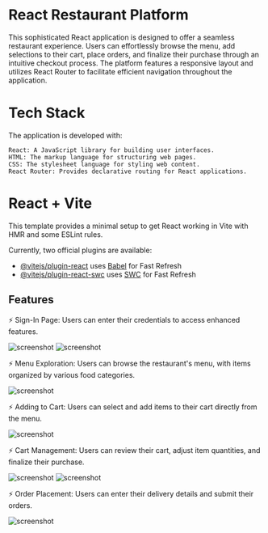 # React Restaurant Platform

This sophisticated React application is designed to offer a seamless restaurant experience. Users can effortlessly browse the menu, add selections to their cart, place orders, and finalize their purchase through an intuitive checkout process. The platform features a responsive layout and utilizes React Router to facilitate efficient navigation throughout the application.

# Tech Stack

The application is developed with:

    React: A JavaScript library for building user interfaces.
    HTML: The markup language for structuring web pages.
    CSS: The stylesheet language for styling web content.
    React Router: Provides declarative routing for React applications.

# React + Vite

This template provides a minimal setup to get React working in Vite with HMR and some ESLint rules.

Currently, two official plugins are available:

- [@vitejs/plugin-react](https://github.com/vitejs/vite-plugin-react/blob/main/packages/plugin-react/README.md) uses [Babel](https://babeljs.io/) for Fast Refresh
- [@vitejs/plugin-react-swc](https://github.com/vitejs/vite-plugin-react-swc) uses [SWC](https://swc.rs/) for Fast Refresh
## Features 
⚡️ Sign-In Page: Users can enter their credentials to access enhanced features. <br>

 ![screenshot](s3.png)   ![screenshot](s2.png)

⚡️ Menu Exploration: Users can browse the restaurant's menu, with items organized by various food categories.

  ![screenshot](s4.png)

⚡️ Adding to Cart: Users can select and add items to their cart directly from the menu.

  ![screenshot](s1.png)

⚡️ Cart Management: Users can review their cart, adjust item quantities, and finalize their purchase.

  ![screenshot](s7.png)    ![screenshot](s6.png)

⚡️ Order Placement: Users can enter their delivery details and submit their orders.

  ![screenshot](s5.png) 







